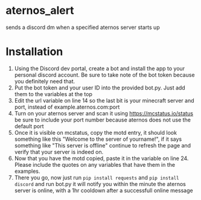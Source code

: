 # aternos_alert
sends a discord dm when a specified aternos server starts up

# Installation
1. Using the Discord dev portal, create a bot and install the app to your personal discord account. Be sure to take note of the bot token because you definitely need that. 
2. Put the bot token and your user ID into the provided bot.py. Just add them to the variables at the top
3. Edit the url variable on line 14 so the last bit is your minecraft server and port, instead of example.aternos.com:port
4. Turn on your aternos server and scan it using https://mcstatus.io/status be sure to include your port number because aternos does not use the default port
5. Once it is visible on mcstatus, copy the motd entry, it should look something like this "Welcome to the server of yourname!", if it says something like "This server is offline" continue to refresh the page and verify that your server is indeed on.
6. Now that you have the motd copied, paste it in the variable on line 24. Please include the quotes on any variables that have them in the examples.
7. There you go, now just run ```pip install requests``` and ```pip install discord``` and run bot.py it will notify you within the minute the aternos server is online, with a 1hr cooldown after a successfull online message
